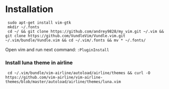 # Installation
     sudo apt-get install vim-gtk
     mkdir ~/.fonts
     cd ~/ && git clone https://github.com/andrey9828/my_vim.git ~/.vim && git clone https://github.com/VundleVim/Vundle.vim.git ~/.vim/bundle/Vundle.vim && cd ~/.vim/.fonts && mv * ~/.fonts/
Open vim and run next command: `:PluginInstall`
### Install luna theme in airline
     cd ~/.vim/bundle/vim-airline/autoload/airline/themes && curl -O https://github.com/vim-airline/vim-airline-themes/blob/master/autoload/airline/themes/luna.vim
